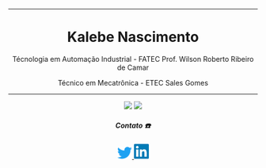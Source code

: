 <div align='center'>
 
 ----------------------------------------------------------------------------------------------------------------------
 <h1>Kalebe Nascimento</h1>

 Técnologia em Automação Industrial - FATEC Prof. Wilson Roberto Ribeiro de Camar
 
 Técnico em Mecatrônica - ETEC Sales Gomes
 
  ---------------------------------------------------------------------------------------------------------------------
 
 <div>
  <a href="https://github.com/kalNascimento" style="text-decoration:none">
     <img height="170em" src="https://github-readme-stats.vercel.app/api?username=kalNascimento&show_icons=true&theme=github_dark"/></a>
   <a href="https://github.com/kalNascimento" style="text-decoration:none">
     <img height="170em" src="https://github-readme-stats.vercel.app/api/top-langs/?username=kalNascimento&layout=compact&langs_count=16&theme=github_dark&count_private"/></a>
 </div>
 
<div align='center'>
    <h5> <b> Contato ☎️ </b> </h3> <p>
    <a href='https://twitter.com/_DroidSkull'>
        <img src='imagens_Readme/twitter.png' width=30 title='Meu Twitter'>
    </a><a href='https://www.linkedin.com/in/kalebe-nascimento-7690311b7/' title='Meu linkedin'>
        <img src='imagens_Readme/lnd.png' width=30 title='Meu Linkedin'>
    </a>
</div>
